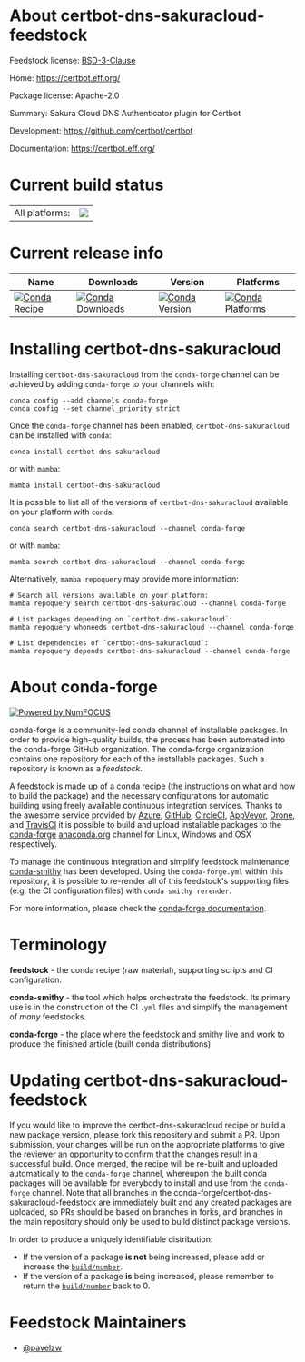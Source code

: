 About certbot-dns-sakuracloud-feedstock
=======================================

Feedstock license: [BSD-3-Clause](https://github.com/conda-forge/certbot-dns-sakuracloud-feedstock/blob/main/LICENSE.txt)

Home: https://certbot.eff.org/

Package license: Apache-2.0

Summary: Sakura Cloud DNS Authenticator plugin for Certbot

Development: https://github.com/certbot/certbot

Documentation: https://certbot.eff.org/

Current build status
====================


<table><tr><td>All platforms:</td>
    <td>
      <a href="https://dev.azure.com/conda-forge/feedstock-builds/_build/latest?definitionId=26576&branchName=main">
        <img src="https://dev.azure.com/conda-forge/feedstock-builds/_apis/build/status/certbot-dns-sakuracloud-feedstock?branchName=main">
      </a>
    </td>
  </tr>
</table>

Current release info
====================

| Name | Downloads | Version | Platforms |
| --- | --- | --- | --- |
| [![Conda Recipe](https://img.shields.io/badge/recipe-certbot--dns--sakuracloud-green.svg)](https://anaconda.org/conda-forge/certbot-dns-sakuracloud) | [![Conda Downloads](https://img.shields.io/conda/dn/conda-forge/certbot-dns-sakuracloud.svg)](https://anaconda.org/conda-forge/certbot-dns-sakuracloud) | [![Conda Version](https://img.shields.io/conda/vn/conda-forge/certbot-dns-sakuracloud.svg)](https://anaconda.org/conda-forge/certbot-dns-sakuracloud) | [![Conda Platforms](https://img.shields.io/conda/pn/conda-forge/certbot-dns-sakuracloud.svg)](https://anaconda.org/conda-forge/certbot-dns-sakuracloud) |

Installing certbot-dns-sakuracloud
==================================

Installing `certbot-dns-sakuracloud` from the `conda-forge` channel can be achieved by adding `conda-forge` to your channels with:

```
conda config --add channels conda-forge
conda config --set channel_priority strict
```

Once the `conda-forge` channel has been enabled, `certbot-dns-sakuracloud` can be installed with `conda`:

```
conda install certbot-dns-sakuracloud
```

or with `mamba`:

```
mamba install certbot-dns-sakuracloud
```

It is possible to list all of the versions of `certbot-dns-sakuracloud` available on your platform with `conda`:

```
conda search certbot-dns-sakuracloud --channel conda-forge
```

or with `mamba`:

```
mamba search certbot-dns-sakuracloud --channel conda-forge
```

Alternatively, `mamba repoquery` may provide more information:

```
# Search all versions available on your platform:
mamba repoquery search certbot-dns-sakuracloud --channel conda-forge

# List packages depending on `certbot-dns-sakuracloud`:
mamba repoquery whoneeds certbot-dns-sakuracloud --channel conda-forge

# List dependencies of `certbot-dns-sakuracloud`:
mamba repoquery depends certbot-dns-sakuracloud --channel conda-forge
```


About conda-forge
=================

[![Powered by
NumFOCUS](https://img.shields.io/badge/powered%20by-NumFOCUS-orange.svg?style=flat&colorA=E1523D&colorB=007D8A)](https://numfocus.org)

conda-forge is a community-led conda channel of installable packages.
In order to provide high-quality builds, the process has been automated into the
conda-forge GitHub organization. The conda-forge organization contains one repository
for each of the installable packages. Such a repository is known as a *feedstock*.

A feedstock is made up of a conda recipe (the instructions on what and how to build
the package) and the necessary configurations for automatic building using freely
available continuous integration services. Thanks to the awesome service provided by
[Azure](https://azure.microsoft.com/en-us/services/devops/), [GitHub](https://github.com/),
[CircleCI](https://circleci.com/), [AppVeyor](https://www.appveyor.com/),
[Drone](https://cloud.drone.io/welcome), and [TravisCI](https://travis-ci.com/)
it is possible to build and upload installable packages to the
[conda-forge](https://anaconda.org/conda-forge) [anaconda.org](https://anaconda.org/)
channel for Linux, Windows and OSX respectively.

To manage the continuous integration and simplify feedstock maintenance,
[conda-smithy](https://github.com/conda-forge/conda-smithy) has been developed.
Using the ``conda-forge.yml`` within this repository, it is possible to re-render all of
this feedstock's supporting files (e.g. the CI configuration files) with ``conda smithy rerender``.

For more information, please check the [conda-forge documentation](https://conda-forge.org/docs/).

Terminology
===========

**feedstock** - the conda recipe (raw material), supporting scripts and CI configuration.

**conda-smithy** - the tool which helps orchestrate the feedstock.
                   Its primary use is in the construction of the CI ``.yml`` files
                   and simplify the management of *many* feedstocks.

**conda-forge** - the place where the feedstock and smithy live and work to
                  produce the finished article (built conda distributions)


Updating certbot-dns-sakuracloud-feedstock
==========================================

If you would like to improve the certbot-dns-sakuracloud recipe or build a new
package version, please fork this repository and submit a PR. Upon submission,
your changes will be run on the appropriate platforms to give the reviewer an
opportunity to confirm that the changes result in a successful build. Once
merged, the recipe will be re-built and uploaded automatically to the
`conda-forge` channel, whereupon the built conda packages will be available for
everybody to install and use from the `conda-forge` channel.
Note that all branches in the conda-forge/certbot-dns-sakuracloud-feedstock are
immediately built and any created packages are uploaded, so PRs should be based
on branches in forks, and branches in the main repository should only be used to
build distinct package versions.

In order to produce a uniquely identifiable distribution:
 * If the version of a package **is not** being increased, please add or increase
   the [``build/number``](https://docs.conda.io/projects/conda-build/en/latest/resources/define-metadata.html#build-number-and-string).
 * If the version of a package **is** being increased, please remember to return
   the [``build/number``](https://docs.conda.io/projects/conda-build/en/latest/resources/define-metadata.html#build-number-and-string)
   back to 0.

Feedstock Maintainers
=====================

* [@pavelzw](https://github.com/pavelzw/)

